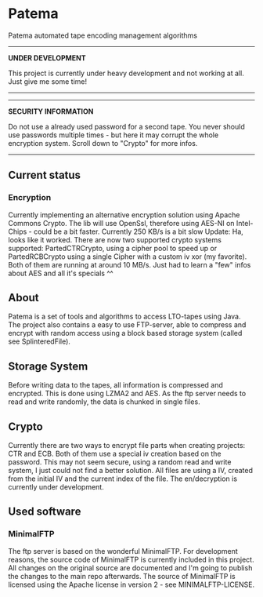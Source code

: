 # Patema
Patema automated tape encoding management algorithms

---
**UNDER DEVELOPMENT**

This project is currently under heavy development and not working at all.
Just give me some time!

---

---
**SECURITY INFORMATION**

Do not use a already used password for a second tape.
You never should use passwords multiple times - but here
it may corrupt the whole encryption system. Scroll down to "Crypto" for more infos. 

---

## Current status
### Encryption
Currently implementing an alternative encryption solution using Apache Commons Crypto.
The lib will use OpenSsl, therefore using AES-NI on Intel-Chips - could be a bit faster.
Currently 250 KB/s is a bit slow
Update:
Ha, looks like it worked. There are now two supported crypto systems supported:
PartedCTRCrypto, using a cipher pool to speed up or PartedRCBCrypto using a single
Cipher with a custom iv xor (my favorite).
Both of them are running at around 10 MB/s.
Just had to learn a "few" infos about AES and all it's specials ^^


## About
Patema is a set of tools and algorithms to access LTO-tapes using Java.
The project also contains a easy to use FTP-server, able to compress and encrypt with random
access using a block based storage system (called see SplinteredFile).

## Storage System
Before writing data to the tapes, all information is compressed and encrypted.
This is done using LZMA2 and AES. As the ftp server
needs to read and write randomly, the data is chunked in single files.

## Crypto
Currently there are two ways to encrypt file parts when creating projects:
CTR and ECB.
Both of them use a special iv creation based on the password. This may not seem secure,
using a random read and write system, I just could not find a better solution. All files
are using a IV, created from the initial IV and the current index of the file.
The en/decryption is currently under development.

## Used software
### MinimalFTP
The ftp server is based on the wonderful MinimalFTP. For development reasons, the source code
of MinimalFTP is currently included in this project. All changes on the original source
are documented and I'm going to publish the changes to the main repo afterwards.
The source of MinimalFTP is licensed using the Apache license in version 2 - see MINIMALFTP-LICENSE.


